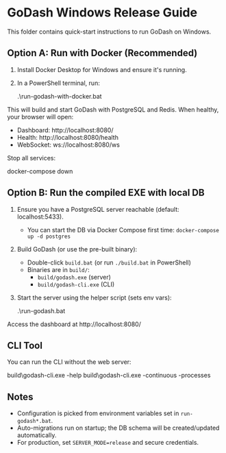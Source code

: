 # GoDash Windows Release Guide

This folder contains quick-start instructions to run GoDash on Windows.

## Option A: Run with Docker (Recommended)
1. Install Docker Desktop for Windows and ensure it's running.
2. In a PowerShell terminal, run:

   .\run-godash-with-docker.bat

This will build and start GoDash with PostgreSQL and Redis. When healthy, your browser will open:
- Dashboard: http://localhost:8080/
- Health: http://localhost:8080/health
- WebSocket: ws://localhost:8080/ws

Stop all services:

   docker-compose down

## Option B: Run the compiled EXE with local DB
1. Ensure you have a PostgreSQL server reachable (default: localhost:5433).
   - You can start the DB via Docker Compose first time: `docker-compose up -d postgres`
2. Build GoDash (or use the pre-built binary):
   - Double-click `build.bat` (or run `./build.bat` in PowerShell)
   - Binaries are in `build/`:
     - `build/godash.exe` (server)
     - `build/godash-cli.exe` (CLI)
3. Start the server using the helper script (sets env vars):

   .\run-godash.bat

Access the dashboard at http://localhost:8080/

## CLI Tool
You can run the CLI without the web server:

   build\godash-cli.exe -help
   build\godash-cli.exe -continuous -processes

## Notes
- Configuration is picked from environment variables set in `run-godash*.bat`.
- Auto-migrations run on startup; the DB schema will be created/updated automatically.
- For production, set `SERVER_MODE=release` and secure credentials.
